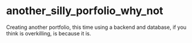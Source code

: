 # another_silly_porfolio_why_not
Creating another portfolio, this time using a backend and database, if you think is overkilling, is because it is.
